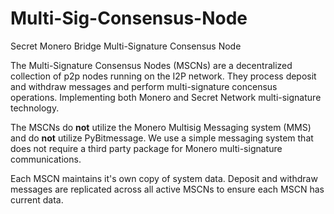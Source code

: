 # Multi-Sig-Consensus-Node
Secret Monero Bridge Multi-Signature Consensus Node

The Multi-Signature Consensus Nodes (MSCNs) are a decentralized collection of p2p nodes running on the I2P network. They process deposit and withdraw messages and perform multi-signature concensus operations. Implementing both Monero and Secret Network multi-signature technology.

The MSCNs do **not** utilize the Monero Multisig Messaging system (MMS) and do **not** utilize PyBitmessage. We use a simple messaging system that does not require a third party package for Monero multi-signature communications. 

Each MSCN maintains it's own copy of system data. Deposit and withdraw messages are replicated across all active MSCNs to ensure each MSCN has current data.
